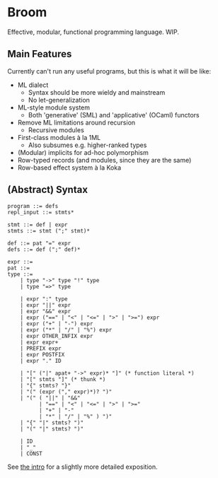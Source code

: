 # Broom

Effective, modular, functional programming language. WIP.

## Main Features

Currently can't run any useful programs, but this is what it will be like:

* ML dialect
    - Syntax should be more wieldy and mainstream
    - No let-generalization
* ML-style module system
    - Both 'generative' (SML) and 'applicative' (OCaml) functors
* Remove ML limitations around recursion
    - Recursive modules
* First-class modules à la 1ML
    - Also subsumes e.g. higher-ranked types
* (Modular) implicits for ad-hoc polymorphism
* Row-typed records (and modules, since they are the same)
* Row-based effect system à la Koka

## (Abstract) Syntax

```
program ::= defs
repl_input ::= stmts*

stmt ::= def | expr
stmts ::= stmt (";" stmt)*

def ::= pat "=" expr
defs ::= def (";" def)*

expr ::=
pat ::=
type ::= 
    | type "->" type "!" type
    | type "=>" type

    | expr ":" type
    | expr "||" expr
    | expr "&&" expr
    | expr ("==" | "<" | "<=" | ">" | ">=") expr
    | expr ("+" | "-") expr
    | expr ("*" | "/" | "%") expr
    | expr OTHER_INFIX expr
    | expr expr+
    | PREFIX expr
    | expr POSTFIX
    | expr "." ID

    | "[" ("|" apat+ "->" expr)* "]" (* function literal *)
    | "[" stmts "]" (* thunk *)
    | "{" stmts? "}"
    | "(" (expr ("," expr)*)? ")"
    | "(" ( "||" | "&&"
          | "==" | "<" | "<=" | ">" | ">="
          | "+" | "-"
          | "*" | "/" | "%" ) ")"
    | "{" "|" stmts? ")"
    | "(" "|" stmts? ")"

    | ID
    | "_"
    | CONST
```

See [the intro](docs/source/introduction.rst) for a slightly more detailed exposition.

